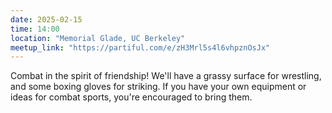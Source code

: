 ```yaml
---
date: 2025-02-15
time: 14:00
location: "Memorial Glade, UC Berkeley"
meetup_link: "https://partiful.com/e/zH3Mrl5s4l6vhpznOsJx"
---
```


Combat in the spirit of friendship! We'll have a grassy surface for wrestling, and some boxing gloves for striking. If you have your own equipment or ideas for combat sports, you're encouraged to bring them.
